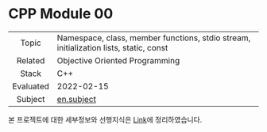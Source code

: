 # CPP Module 00

|   |   |
| :-: | - |
| Topic | Namespace, class, member functions, stdio stream, initialization lists, static, const |
| Related | Objective Oriented Programming |
| Stack | C++ |
| Evaluated | 2022-02-15 |
| Subject | [en.subject](https://github.com/24siefil/42SEOUL-42cursus/blob/main/04-cpp-module/subject/cpp-module-00.pdf) |

본 프로젝트에 대한 세부정보와 선행지식은 [Link](https://velog.io/@24siefil/CPP-Module-00)에 정리하였습니다.
